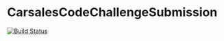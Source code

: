 # CarsalesCodeChallengeSubmission
[![Build Status](https://travis-ci.com/pete-eams/CarsalesCodeChallengeSubmission.svg?branch=master)](https://travis-ci.com/pete-eams/CarsalesCodeChallengeSubmission)
